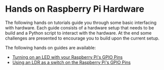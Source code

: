 # Hands on Raspberry Pi Hardware

The following hands on tutorials guide you through some basic interfacing with hardware. Each guide consists of a hardware setup that needs to be build and a Python script to interact with the hardware. At the end some challenges are presented to encourage you to build upon the current setup.

The following hands on guides are available:
* [Turning on an LED with your Raspberry Pi's GPIO Pins](../hands_on_rpi_hardware/led.md)
* [Using an LDR as a switch on the Raspberry Pi's GPIO Pins](../hands_on_rpi_hardware/ldr.md)
